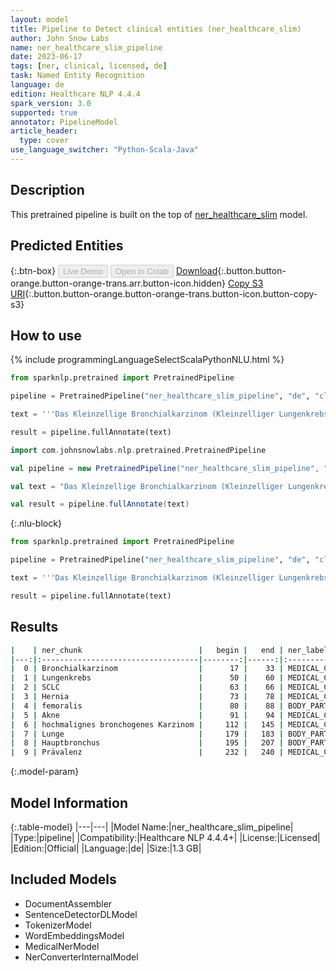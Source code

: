```yaml
---
layout: model
title: Pipeline to Detect clinical entities (ner_healthcare_slim)
author: John Snow Labs
name: ner_healthcare_slim_pipeline
date: 2023-06-17
tags: [ner, clinical, licensed, de]
task: Named Entity Recognition
language: de
edition: Healthcare NLP 4.4.4
spark_version: 3.0
supported: true
annotator: PipelineModel
article_header:
  type: cover
use_language_switcher: "Python-Scala-Java"
---
```


## Description

This pretrained pipeline is built on the top of [ner_healthcare_slim](https://nlp.johnsnowlabs.com/2021/04/01/ner_healthcare_slim_de.html) model.

## Predicted Entities



{:.btn-box}
<button class="button button-orange" disabled>Live Demo</button>
<button class="button button-orange" disabled>Open in Colab</button>
[Download](https://s3.amazonaws.com/auxdata.johnsnowlabs.com/clinical/models/ner_healthcare_slim_pipeline_de_4.4.4_3.0_1686998479517.zip){:.button.button-orange.button-orange-trans.arr.button-icon.hidden}
[Copy S3 URI](s3://auxdata.johnsnowlabs.com/clinical/models/ner_healthcare_slim_pipeline_de_4.4.4_3.0_1686998479517.zip){:.button.button-orange.button-orange-trans.button-icon.button-copy-s3}

## How to use

<div class="tabs-box" markdown="1">
{% include programmingLanguageSelectScalaPythonNLU.html %}

```python
from sparknlp.pretrained import PretrainedPipeline

pipeline = PretrainedPipeline("ner_healthcare_slim_pipeline", "de", "clinical/models")

text = '''Das Kleinzellige Bronchialkarzinom (Kleinzelliger Lungenkrebs, SCLC) ist Hernia femoralis, Akne, einseitig, ein hochmalignes bronchogenes Karzinom, das überwiegend im Zentrum der Lunge, in einem Hauptbronchus entsteht. Die mittlere Prävalenz wird auf 1/20.000 geschätzt.'''

result = pipeline.fullAnnotate(text)
```
```scala
import com.johnsnowlabs.nlp.pretrained.PretrainedPipeline

val pipeline = new PretrainedPipeline("ner_healthcare_slim_pipeline", "de", "clinical/models")

val text = "Das Kleinzellige Bronchialkarzinom (Kleinzelliger Lungenkrebs, SCLC) ist Hernia femoralis, Akne, einseitig, ein hochmalignes bronchogenes Karzinom, das überwiegend im Zentrum der Lunge, in einem Hauptbronchus entsteht. Die mittlere Prävalenz wird auf 1/20.000 geschätzt."

val result = pipeline.fullAnnotate(text)
```

{:.nlu-block}
```python
from sparknlp.pretrained import PretrainedPipeline

pipeline = PretrainedPipeline("ner_healthcare_slim_pipeline", "de", "clinical/models")

text = '''Das Kleinzellige Bronchialkarzinom (Kleinzelliger Lungenkrebs, SCLC) ist Hernia femoralis, Akne, einseitig, ein hochmalignes bronchogenes Karzinom, das überwiegend im Zentrum der Lunge, in einem Hauptbronchus entsteht. Die mittlere Prävalenz wird auf 1/20.000 geschätzt.'''

result = pipeline.fullAnnotate(text)
```
</div>

## Results

```bash
|    | ner_chunk                          |   begin |   end | ner_label         |   confidence |
|---:|:-----------------------------------|--------:|------:|:------------------|-------------:|
|  0 | Bronchialkarzinom                  |      17 |    33 | MEDICAL_CONDITION |       0.9988 |
|  1 | Lungenkrebs                        |      50 |    60 | MEDICAL_CONDITION |       0.9931 |
|  2 | SCLC                               |      63 |    66 | MEDICAL_CONDITION |       0.9957 |
|  3 | Hernia                             |      73 |    78 | MEDICAL_CONDITION |       0.8134 |
|  4 | femoralis                          |      80 |    88 | BODY_PART         |       0.8001 |
|  5 | Akne                               |      91 |    94 | MEDICAL_CONDITION |       0.9678 |
|  6 | hochmalignes bronchogenes Karzinom |     112 |   145 | MEDICAL_CONDITION |       0.6409 |
|  7 | Lunge                              |     179 |   183 | BODY_PART         |       0.9729 |
|  8 | Hauptbronchus                      |     195 |   207 | BODY_PART         |       0.9987 |
|  9 | Prävalenz                          |     232 |   240 | MEDICAL_CONDITION |       0.9986 |
```

{:.model-param}
## Model Information

{:.table-model}
|---|---|
|Model Name:|ner_healthcare_slim_pipeline|
|Type:|pipeline|
|Compatibility:|Healthcare NLP 4.4.4+|
|License:|Licensed|
|Edition:|Official|
|Language:|de|
|Size:|1.3 GB|

## Included Models

- DocumentAssembler
- SentenceDetectorDLModel
- TokenizerModel
- WordEmbeddingsModel
- MedicalNerModel
- NerConverterInternalModel